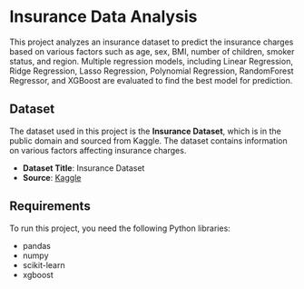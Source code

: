 # Insurance Data Analysis

This project analyzes an insurance dataset to predict the insurance charges based on various factors such as age, sex, BMI, number of children, smoker status, and region. Multiple regression models, including Linear Regression, Ridge Regression, Lasso Regression, Polynomial Regression, RandomForest Regressor, and XGBoost are evaluated to find the best model for prediction.

## Dataset

The dataset used in this project is the **Insurance Dataset**, which is in the public domain and sourced from Kaggle. The dataset contains information on various factors affecting insurance charges.

- **Dataset Title**: Insurance Dataset
- **Source**: [Kaggle](https://www.kaggle.com/datasets/mirichoi0218/insurance)

## Requirements

To run this project, you need the following Python libraries:

- pandas
- numpy
- scikit-learn
- xgboost
